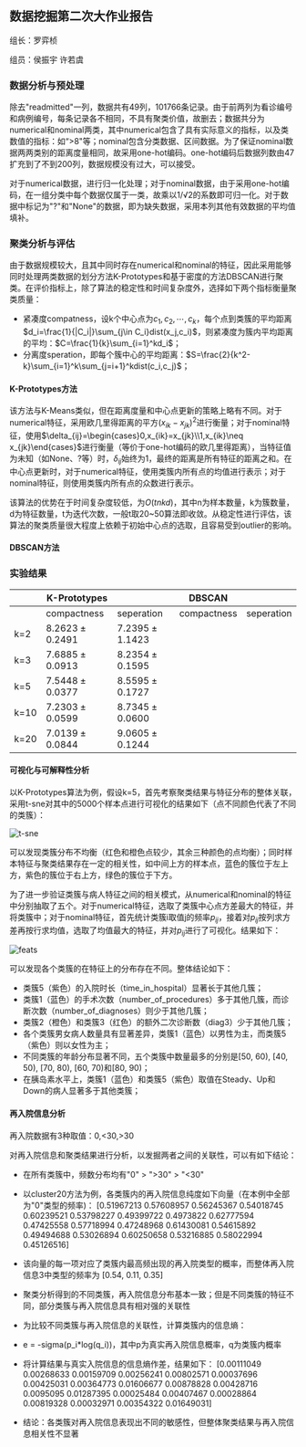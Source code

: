## 数据挖掘第二次大作业报告

组长：罗弈桢

组员：侯振宇 许若虞

### 数据分析与预处理

除去"readmitted"一列，数据共有49列，101766条记录。由于前两列为看诊编号和病例编号，每条记录各不相同，不具有聚类价值，故删去；数据共分为numerical和nominal两类，其中numerical包含了具有实际意义的指标，以及类数值的指标：如“>8"等；nominal包含分类数据、区间数据。为了保证nominal数据两两类别的距离度量相同，故采用one-hot编码。one-hot编码后数据列数由47扩充到了不到200列，数据规模没有过大，可以接受。

对于numerical数据，进行归一化处理；对于nominal数据，由于采用one-hot编码，在一组分类中每个数据仅属于一类，故乘以1/√2的系数即可归一化。对于数据中标记为"?"和"None"的数据，即为缺失数据，采用本列其他有效数据的平均值填补。

### 聚类分析与评估

由于数据规模较大，且其中同时存在numerical和nominal的特征，因此采用能够同时处理两类数据的划分方法K-Prototypes和基于密度的方法DBSCAN进行聚类。在评价指标上，除了算法的稳定性和时间复杂度外，选择如下两个指标衡量聚类质量：

- 紧凑度compatness，设k个中心点为$c_1,c_2,\cdots,c_k$，每个点到类簇的平均距离$d_i=\frac{1}{|C_i|}\sum_{j\in C_i}dist(x_j,c_i)$，则紧凑度为簇内平均距离的平均：$C=\frac{1}{k}\sum_{i=1}^kd_i$；
- 分离度speration，即每个簇中心的平均距离：$S=\frac{2}{k^2-k}\sum_{i=1}^k\sum_{j=i+1}^kdist(c_i,c_j)$；

#### K-Prototypes方法
该方法与K-Means类似，但在距离度量和中心点更新的策略上略有不同。对于numerical特征，采用欧几里得距离的平方$(x_{ik}-x_{jk})^2$进行衡量；对于nominal特征，使用$\delta_{ij}=\begin{cases}0,x_{ik}=x_{jk}\\1,x_{ik}\neq x_{jk}\end{cases}$进行衡量（等价于one-hot编码的欧几里得距离），当特征值为未知（如None、?等）时，$\delta_{ij}$始终为1，最终的距离是所有特征的距离之和。在中心点更新时，对于numerical特征，使用类簇内所有点的均值进行表示；对于nominal特征，则使用类簇内所有点的众数进行表示。

该算法的优势在于时间复杂度较低，为$O(tnkd)$，其中n为样本数量，k为簇数量，d为特征数量，t为迭代次数，一般t取20~50算法即收敛。从稳定性进行评估，该算法的聚类质量很大程度上依赖于初始中心点的选取，且容易受到outlier的影响。

#### DBSCAN方法

### 实验结果

|      | K-Prototypes      |                    | DBSCAN      |            |
| ---- | ----------------- | ------------------ | ----------- | ---------- |
|      | compactness       | seperation         | compactness | seperation |
| k=2  | $8.2623\pm0.2491$ | $7.2395\pm1.1423$  |             |            |
| k=3  | $7.6885\pm0.0913$ | $8.2354\pm0.1595$  |             |            |
| k=5  | $7.5448\pm0.0377$ | $8.5595\pm 0.1727$ |             |            |
| k=10 | $7.2303\pm0.0599$ | $8.7345\pm0.0600$  |             |            |
| k=20 | $7.0139\pm0.0844$ | $9.0605\pm0.1244$  |             |            |

#### 可视化与可解释性分析

以K-Prototypes算法为例，假设k=5，首先考察聚类结果与特征分布的整体关联，采用t-sne对其中的5000个样本点进行可视化的结果如下（点不同颜色代表了不同的类簇）：

![t-sne](/Users/luoyizhen/Desktop/课件/数据挖掘2/hw2/Diabetrics-Data-Cluster-Analysis/report/t-sne.png)

可以发现类簇分布不均衡（红色和橙色点较少，其余三种颜色的点均衡）；同时样本特征与聚类结果存在一定的相关性，如中间上方的样本点，蓝色的簇位于左上方，紫色的簇位于右上方，绿色的簇位于下方。

为了进一步验证类簇与病人特征之间的相关模式，从numerical和nominal的特征中分别抽取了五个。对于numerical特征，选取了类簇中心点方差最大的特征，并将类簇中；对于nominal特征，首先统计类簇i取值j的频率$p_{ij}$，接着对$p_{ij}$按列求方差再按行求均值，选取了均值最大的特征，并对$p_{ij}$进行了可视化。结果如下：

![feats](/Users/luoyizhen/Desktop/课件/数据挖掘2/hw2/Diabetrics-Data-Cluster-Analysis/report/feats.png)

可以发现各个类簇的在特征上的分布存在不同。整体结论如下：

- 类簇5（紫色）的入院时长（time_in_hospital）显著长于其他几簇；
- 类簇1（蓝色）的手术次数（number_of_procedures）多于其他几簇，而诊断次数（number_of_diagnoses）则少于其他几簇；
- 类簇2（橙色）和类簇3（红色）的额外二次诊断数（diag3）少于其他几簇；
- 各个类簇男女病人数量具有显著差异，类簇1（蓝色）以男性为主，而类簇5（紫色）则以女性为主；
- 不同类簇的年龄分布显著不同，五个类簇中数量最多的分别是[50, 60), [40, 50), [70, 80), [60, 70)和[80, 90)；
- 在胰岛素水平上，类簇1（蓝色）和类簇5（紫色）取值在Steady、Up和Down的病人显著多于其他类簇；

#### 再入院信息分析

再入院数据有3种取值：0,<30,>30

对再入院信息和聚类结果进行分析，以发掘两者之间的关联性，可以有如下结论：

- 在所有类簇中，频数分布均有"0" > ">30" > "<30" 
- 以cluster20方法为例，各类簇内的再入院信息纯度如下向量（在本例中全部为"0"类型的频率)：
[0.51967213 0.57608957 0.56245367 0.54018745 0.60239521 0.53798227
 0.49399722 0.4973822  0.62777594 0.47425558 0.57718994 0.47248968
 0.61430081 0.54615892 0.49494688 0.53026894 0.60250658 0.53216885
 0.58022994 0.45126516]
- 该向量的每一项对应了类簇内最高频出现的再入院类型的概率，而整体再入院信息3中类型的频率为
 [0.54, 0.11, 0.35]
- 聚类分析得到的不同类簇，再入院信息分布基本一致；但是不同类簇的特征不同，部分类簇与再入院信息具有相对强的关联性

- 为比较不同类簇与再入院信息的关联性，计算类簇内的信息熵：
- e = -sigma(p_i*log(q_i))，其中p为真实再入院信息概率，q为类簇内概率
- 将计算结果与真实入院信息的信息熵作差，结果如下：
[0.00111049 0.00268633 0.00159709 0.00256241 0.00802571 0.00037696
 0.00425031 0.00364773 0.01606677 0.00878828 0.00428716 0.0095095
 0.01287395 0.00025484 0.00407467 0.00028864 0.00819328 0.00032971
 0.00354322 0.01649031]
- 结论：各类簇对再入院信息表现出不同的敏感性，但整体聚类结果与再入院信息相关性不显著
